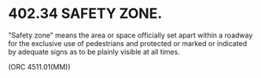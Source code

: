 402.34 SAFETY ZONE.
===================

"Safety zone" means the area or space officially set apart within a
roadway for the exclusive use of pedestrians and protected or marked or
indicated by adequate signs as to be plainly visible at all times.

(ORC 4511.01(MM))
